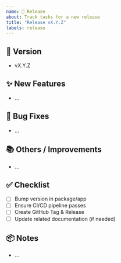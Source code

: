 ```yaml
---
name: 🚀 Release
about: Track tasks for a new release
title: "Release vX.Y.Z"
labels: release
---
```


## 📌 Version
- vX.Y.Z

## ✨ New Features
- ...

## 🐞 Bug Fixes
- ...

## 📚 Others / Improvements
- ...

## ✅ Checklist
- [ ] Bump version in package/app
- [ ] Ensure CI/CD pipeline passes
- [ ] Create GitHub Tag & Release
- [ ] Update related documentation (if needed)

## 📦 Notes
- ...
